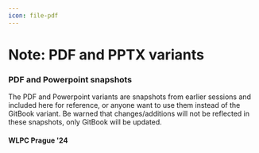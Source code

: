 ```yaml
---
icon: file-pdf
---
```


# Note: PDF and PPTX variants

### PDF and Powerpoint snapshots

The PDF and Powerpoint variants are snapshots from earlier sessions and included here for reference, or anyone want to use them instead of the GitBook variant. Be warned that changes/additions will not be reflected in these snapshots, only GitBook will be updated.

#### WLPC Prague '24
